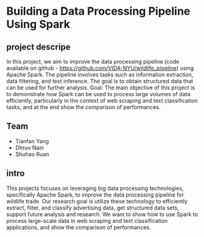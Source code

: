 # Building a Data Processing Pipeline Using Spark
## project descripe
In this project, we aim to improve the data processing pipeline (code available on github -
https://github.com/VIDA-NYU/wildlife_pipeline) using Apache Spark. The pipeline involves tasks
such as information extraction, data filtering, and text inference. The goal is to obtain structured
data that can be used for further analysis.
Goal: The main objective of this project is to demonstrate how Spark can be used to process
large volumes of data efficiently, particularly in the context of web scraping and text
classification tasks, and at the end show the comparison of performances.

## Team
- Tianfan Yang
- Dhruv Nain
- Shuhao Ruan

## intro
This projects focuses on leveraging big data processing technologies, specifically Apache Spark, to improve the data processing pipeline for wildlife trade. Our research goal is utilize these technology to efficiently extract, filter, and classify advertising data, get structured data sets, support future analysis and research. We want to show how to use Spark to process large-scale data in web scraping and text classification applications, and show the comparison of performances. 




